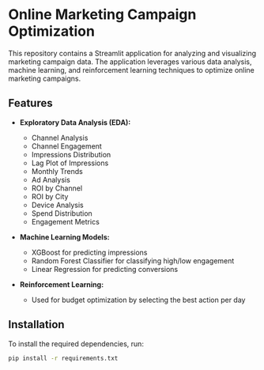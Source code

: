# Online Marketing Campaign Optimization

This repository contains a Streamlit application for analyzing and visualizing marketing campaign data. The application leverages various data analysis, machine learning, and reinforcement learning techniques to optimize online marketing campaigns.

## Features

- **Exploratory Data Analysis (EDA):**
  - Channel Analysis
  - Channel Engagement
  - Impressions Distribution
  - Lag Plot of Impressions
  - Monthly Trends
  - Ad Analysis
  - ROI by Channel
  - ROI by City
  - Device Analysis
  - Spend Distribution
  - Engagement Metrics

- **Machine Learning Models:**
  - XGBoost for predicting impressions
  - Random Forest Classifier for classifying high/low engagement
  - Linear Regression for predicting conversions

- **Reinforcement Learning:**
  - Used for budget optimization by selecting the best action per day

## Installation

To install the required dependencies, run:

```bash
pip install -r requirements.txt
